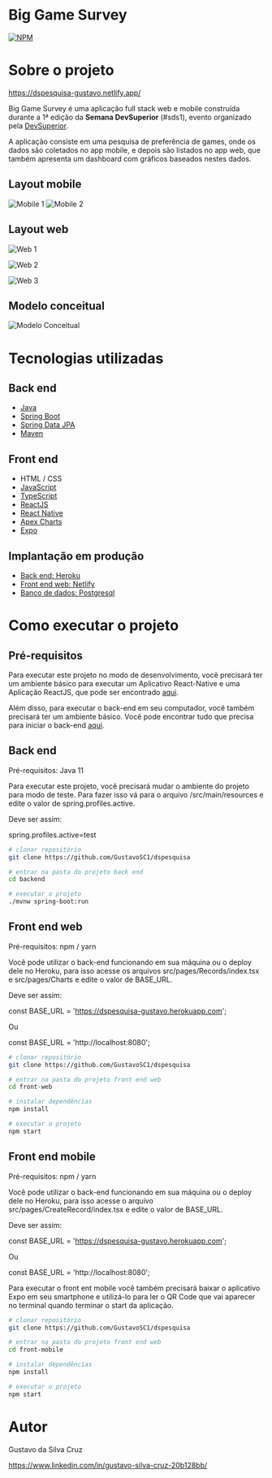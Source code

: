 # Big Game Survey 
[![NPM](https://img.shields.io/npm/l/react)](https://github.com/GustavoSC1/dspesquisa/blob/master/LICENSE) 

# Sobre o projeto

https://dspesquisa-gustavo.netlify.app/

Big Game Survey é uma aplicação full stack web e mobile construída durante a 1ª edição da **Semana DevSuperior** (#sds1), evento organizado pela [DevSuperior](https://devsuperior.com "Site da DevSuperior").

A aplicação consiste em uma pesquisa de preferência de games, onde os dados são coletados no app mobile, e depois são listados no app web, que também apresenta um dashboard com gráficos baseados nestes dados.

## Layout mobile
![Mobile 1](https://ik.imagekit.io/gustavosc/dspesquisa/iPhone_8_Plus_-_INTRO_da3lWM6oX.jpg) ![Mobile 2](https://ik.imagekit.io/gustavosc/dspesquisa/iPhone_8_Plus_-_FORM_N44DhDPp1.jpg)

## Layout web
![Web 1](https://ik.imagekit.io/gustavosc/dspesquisa/INTRO_9DpDg-94D.jpg)

![Web 2](https://ik.imagekit.io/gustavosc/dspesquisa/LISTA_UdjcBIqf4.jpg)

![Web 3](https://ik.imagekit.io/gustavosc/dspesquisa/GR_FICOS_0_1MrtAMU.jpg)

## Modelo conceitual
![Modelo Conceitual](https://ik.imagekit.io/gustavosc/dspesquisa/modelo-conceitual_6nzpJQ2f1.png)

# Tecnologias utilizadas
## Back end
- [Java](https://www.oracle.com/java/)
- [Spring Boot](https://spring.io/projects/spring-boot)
- [Spring Data JPA](https://spring.io/projects/spring-data-jpa)
- [Maven](https://maven.apache.org/)
## Front end
- HTML / CSS
- [JavaScript](https://www.javascript.com/)
- [TypeScript](TypeScript)
- [ReactJS](https://pt-br.reactjs.org/)
- [React Native](https://reactnative.dev/)
- [Apex Charts](https://apexcharts.com/)
- [Expo](https://expo.io/)
## Implantação em produção
- [Back end: Heroku](https://dashboard.heroku.com/)
- [Front end web: Netlify](https://www.netlify.com/)
- [Banco de dados: Postgresql](https://www.postgresql.org/)

# Como executar o projeto

## Pré-requisitos

Para executar este projeto no modo de desenvolvimento, você precisará ter um ambiente básico para executar um Aplicativo React-Native e uma Aplicação ReactJS, que pode ser encontrado [aqui](https://www.youtube.com/playlist?list=PLNuUvBZGBA8kMTSPMmmNiRm2z0gRxXxox).

Além disso, para executar o back-end em seu computador, você também precisará ter um ambiente básico. Você pode encontrar tudo que precisa para iniciar o back-end [aqui](https://www.youtube.com/playlist?list=PLNuUvBZGBA8kMTSPMmmNiRm2z0gRxXxox).

## Back end
Pré-requisitos: Java 11

Para executar este projeto, você precisará mudar o ambiente do projeto para modo de teste. Para fazer isso vá para o arquivo /src/main/resources e edite o valor de spring.profiles.active.

Deve ser assim:

spring.profiles.active=test

```bash
# clonar repositório
git clone https://github.com/GustavoSC1/dspesquisa

# entrar na pasta do projeto back end
cd backend

# executar o projeto
./mvnw spring-boot:run
```

## Front end web
Pré-requisitos: npm / yarn

Você pode utilizar o back-end funcionando em sua máquina ou o deploy dele no Heroku, para isso acesse os arquivos src/pages/Records/index.tsx e src/pages/Charts e edite o valor de BASE_URL.

Deve ser assim:

const BASE_URL = 'https://dspesquisa-gustavo.herokuapp.com';

Ou

const BASE_URL = 'http://localhost:8080';

```bash
# clonar repositório
git clone https://github.com/GustavoSC1/dspesquisa

# entrar na pasta do projeto front end web
cd front-web

# instalar dependências
npm install

# executar o projeto
npm start
```

## Front end mobile
Pré-requisitos: npm / yarn

Você pode utilizar o back-end funcionando em sua máquina ou o deploy dele no Heroku, para isso acesse o arquivo src/pages/CreateRecord/index.tsx e edite o valor de BASE_URL.

Deve ser assim:

const BASE_URL = 'https://dspesquisa-gustavo.herokuapp.com';

Ou

const BASE_URL = 'http://localhost:8080';

Para executar o front ent mobile você também precisará baixar o aplicativo Expo em seu smartphone e utilizá-lo para ler o QR Code que vai aparecer no terminal quando terminar o start da aplicação.

```bash
# clonar repositório
git clone https://github.com/GustavoSC1/dspesquisa

# entrar na pasta do projeto front end web
cd front-mobile

# instalar dependências
npm install

# executar o projeto
npm start
```

# Autor

Gustavo da Silva Cruz

https://www.linkedin.com/in/gustavo-silva-cruz-20b128bb/
